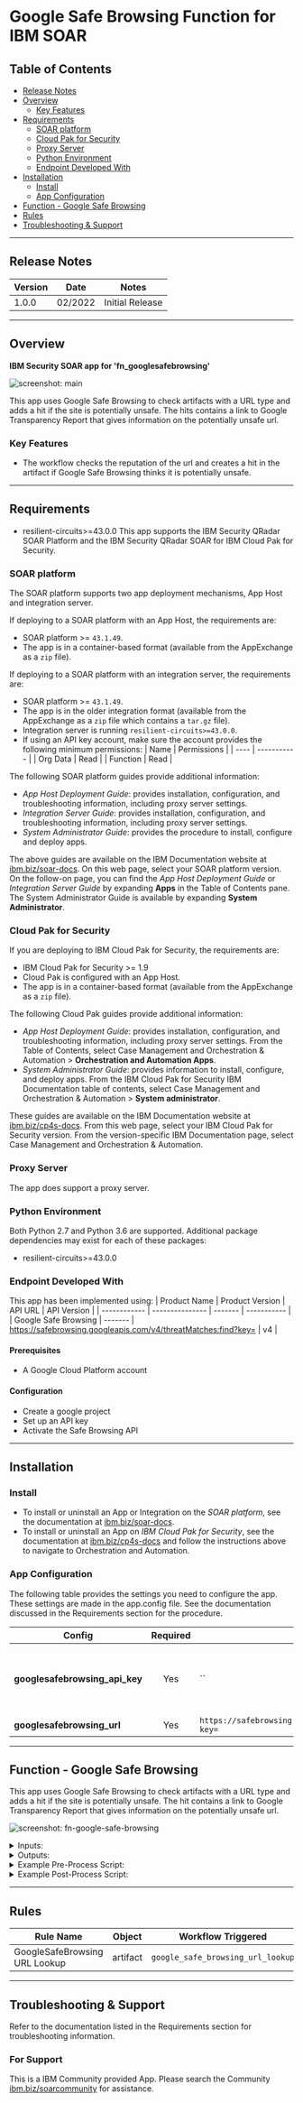 <!--
  This README.md is generated by running:
  "resilient-sdk docgen -p fn_googlesafebrowsing"

  It is best edited using a Text Editor with a Markdown Previewer. VS Code
  is a good example. Checkout https://guides.github.com/features/mastering-markdown/
  for tips on writing with Markdown

  All fields followed by "::CHANGE_ME::"" should be manually edited

  If you make manual edits and run docgen again, a .bak file will be created

  Store any screenshots in the "doc/screenshots" directory and reference them like:
  ![screenshot: screenshot_1](./screenshots/screenshot_1.png)

  NOTE: If your app is available in the container-format only, there is no need to mention the integration server in this readme.
-->

# Google Safe Browsing Function for IBM SOAR

## Table of Contents
- [Release Notes](#release-notes)
- [Overview](#overview)
  - [Key Features](#key-features)
- [Requirements](#requirements)
  - [SOAR platform](#soar-platform)
  - [Cloud Pak for Security](#cloud-pak-for-security)
  - [Proxy Server](#proxy-server)
  - [Python Environment](#python-environment)
  - [Endpoint Developed With](#endpoint-developed-with)
- [Installation](#installation)
  - [Install](#install)
  - [App Configuration](#app-configuration)
- [Function - Google Safe Browsing](#function---google-safe-browsing)
- [Rules](#rules)
- [Troubleshooting & Support](#troubleshooting--support)
---

## Release Notes
<!--
  Specify all changes in this release. Do not remove the release 
  notes of a previous release
-->
| Version | Date | Notes |
| ------- | ---- | ----- |
| 1.0.0 | 02/2022 | Initial Release |

---

## Overview
<!--
  Provide a high-level description of the function itself and its remote software or application.
  The text below is parsed from the "description" and "long_description" attributes in the setup.py file
-->
**IBM Security SOAR app for 'fn_googlesafebrowsing'**

 ![screenshot: main](./doc/screenshots/main.png)

This app uses Google Safe Browsing to check artifacts with a URL type and adds a hit if the site is potentially unsafe. The hits contains a link to Google Transparency Report that gives information on the potentially unsafe url.

### Key Features
<!--
  List the Key Features of the Integration
-->
* The workflow checks the reputation of the url and creates a hit in the artifact if Google Safe Browsing thinks it is potentially unsafe.

---

## Requirements
<!--
  List any Requirements 
--> 
* resilient-circuits>=43.0.0
This app supports the IBM Security QRadar SOAR Platform and the IBM Security QRadar SOAR for IBM Cloud Pak for Security.

### SOAR platform
The SOAR platform supports two app deployment mechanisms, App Host and integration server.

If deploying to a SOAR platform with an App Host, the requirements are:
* SOAR platform >= `43.1.49`.
* The app is in a container-based format (available from the AppExchange as a `zip` file).

If deploying to a SOAR platform with an integration server, the requirements are:
* SOAR platform >= `43.1.49`.
* The app is in the older integration format (available from the AppExchange as a `zip` file which contains a `tar.gz` file).
* Integration server is running `resilient-circuits>=43.0.0`.
* If using an API key account, make sure the account provides the following minimum permissions: 
  | Name | Permissions |
  | ---- | ----------- |
  | Org Data | Read |
  | Function | Read |

The following SOAR platform guides provide additional information: 
* _App Host Deployment Guide_: provides installation, configuration, and troubleshooting information, including proxy server settings. 
* _Integration Server Guide_: provides installation, configuration, and troubleshooting information, including proxy server settings.
* _System Administrator Guide_: provides the procedure to install, configure and deploy apps. 

The above guides are available on the IBM Documentation website at [ibm.biz/soar-docs](https://ibm.biz/soar-docs). On this web page, select your SOAR platform version. On the follow-on page, you can find the _App Host Deployment Guide_ or _Integration Server Guide_ by expanding **Apps** in the Table of Contents pane. The System Administrator Guide is available by expanding **System Administrator**.

### Cloud Pak for Security
If you are deploying to IBM Cloud Pak for Security, the requirements are:
* IBM Cloud Pak for Security >= 1.9
* Cloud Pak is configured with an App Host.
* The app is in a container-based format (available from the AppExchange as a `zip` file).

The following Cloud Pak guides provide additional information: 
* _App Host Deployment Guide_: provides installation, configuration, and troubleshooting information, including proxy server settings. From the Table of Contents, select Case Management and Orchestration & Automation > **Orchestration and Automation Apps**.
* _System Administrator Guide_: provides information to install, configure, and deploy apps. From the IBM Cloud Pak for Security IBM Documentation table of contents, select Case Management and Orchestration & Automation > **System administrator**.

These guides are available on the IBM Documentation website at [ibm.biz/cp4s-docs](https://ibm.biz/cp4s-docs). From this web page, select your IBM Cloud Pak for Security version. From the version-specific IBM Documentation page, select Case Management and Orchestration & Automation.

### Proxy Server
The app does support a proxy server.

### Python Environment
Both Python 2.7 and Python 3.6 are supported.
Additional package dependencies may exist for each of these packages:
* resilient-circuits>=43.0.0

### Endpoint Developed With

This app has been implemented using:
| Product Name | Product Version | API URL | API Version |
| ------------ | --------------- | ------- | ----------- |
| Google Safe Browsing | ------- | https://safebrowsing.googleapis.com/v4/threatMatches:find?key= | v4 |

#### Prerequisites
<!--
List any prerequisites that are needed to use with this endpoint solution. Remove any section that is unnecessary.
-->
* A Google Cloud Platform account

#### Configuration
<!--
List any steps that are needed to configure the endpoint to use this app.
-->
* Create a google project
* Set up an API key
* Activate the Safe Browsing API

---

## Installation

### Install
* To install or uninstall an App or Integration on the _SOAR platform_, see the documentation at [ibm.biz/soar-docs](https://ibm.biz/soar-docs).
* To install or uninstall an App on _IBM Cloud Pak for Security_, see the documentation at [ibm.biz/cp4s-docs](https://ibm.biz/cp4s-docs) and follow the instructions above to navigate to Orchestration and Automation.

### App Configuration
The following table provides the settings you need to configure the app. These settings are made in the app.config file. See the documentation discussed in the Requirements section for the procedure.

| Config | Required | Example | Description |
| ------ | :------: | ------- | ----------- |
| **googlesafebrowsing_api_key** | Yes | `` | API key retrieved from Google Cloud Platform |
| **googlesafebrowsing_url** | Yes | `https://safebrowsing.googleapis.com/v4/threatMatches:find?key=` | --- |

---

## Function - Google Safe Browsing
This app uses Google Safe Browsing to check artifacts with a URL type and adds a hit if the site is potentially unsafe. The hit contains a link to Google Transparency Report that gives information on the potentially unsafe url.

 ![screenshot: fn-google-safe-browsing ](./doc/screenshots/fn-google-safe-browsing.png)

<details><summary>Inputs:</summary>
<p>

| Name | Type | Required | Example | Tooltip |
| ---- | :--: | :------: | ------- | ------- |
| `googlesafebrowsing_artifact_type` | `text` | Yes | `-` | - |
| `googlesafebrowsing_artifact_value` | `text` | Yes | `-` | - |

</p>
</details>

<details><summary>Outputs:</summary>
<p>

> **NOTE:** This example might be in JSON format, but `results` is a Python Dictionary on the SOAR platform.

```python
results = {
  "content": {
    "matches": [
      {
        "cacheDuration": "300s",
        "platformType": "ANY_PLATFORM",
        "threat": {
          "url": "http://malware.testing.google.test/testing/malware/*"
        },
        "threatEntryType": "URL",
        "threatType": "MALWARE"
      }
    ]
  },
  "inputs": {
    "googlesafebrowsing_artifact_type": "URL",
    "googlesafebrowsing_artifact_value": "http://malware.testing.google.test/testing/malware/*"
  },
  "metrics": {
    "execution_time_ms": 411,
    "host": "My Host",
    "package": "fn-googlesafebrowsing",
    "package_version": "1.0.0",
    "timestamp": "2022-02-17 14:05:42",
    "version": "1.0"
  },
  "raw": null,
  "reason": null,
  "success": true,
  "version": 2.0
}
```

</p>
</details>

<details><summary>Example Pre-Process Script:</summary>
<p>

```python
inputs.googlesafebrowsing_artifact_type = artifact.type
inputs.googlesafebrowsing_artifact_value = artifact.value
```

</p>
</details>

<details><summary>Example Post-Process Script:</summary>
<p>

```python
# This link contains further information on the site status of the url that is being checked
LINK_URL = "https://www.google.com/transparencyreport/safebrowsing/diagnostic/#url={}"
if results.success:
  if len(results.content) > 0:
    resp = results.content
    hit = []
    for match in resp.get("matches", []):
      linkurl = match["threat"]["url"]
      link = LINK_URL.format(match["threat"]["url"])
      hit = [
      {
        "name": "Threat Type",
        "type": "string",
        "value": "{}".format(match["threatType"])
      }, 
      {
        "name": "Report Link",
        "type": "uri",
        "value": "{}".format(link)
      }, 
      {
        "name": "Platform Type",
        "type": "string",
        "value": "{}".format(match["platformType"])
      },
      {
        "name": "URL Name",
        "type": "string",
        "value": "{}".format(linkurl)
      }
      ]
      artifact.addHit("Google Safe Browsing Function", hit)
else:
  incident.addNote("Google Safe Browsing url check failed: {}".format(results.reason))

```

</p>
</details>

---





## Rules
| Rule Name | Object | Workflow Triggered |
| --------- | ------ | ------------------ |
| GoogleSafeBrowsing URL Lookup | artifact | `google_safe_browsing_url_lookup` |

---

## Troubleshooting & Support
Refer to the documentation listed in the Requirements section for troubleshooting information.

### For Support
This is a IBM Community provided App. Please search the Community [ibm.biz/soarcommunity](https://ibm.biz/soarcommunity) for assistance.
